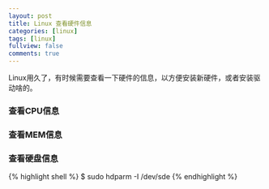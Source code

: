 ```yaml
---
layout: post
title: Linux 查看硬件信息
categories: [linux]
tags: [linux]
fullview: false
comments: true
---
```


Linux用久了，有时候需要查看一下硬件的信息，以方便安装新硬件，或者安装驱动啥的。

### 查看CPU信息
### 查看MEM信息
### 查看硬盘信息

{% highlight shell %}
$ sudo hdparm -I /dev/sde
{% endhighlight %}

